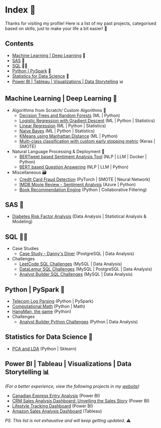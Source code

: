 # Index 📇

Thanks for visiting my profile! Here is a list of my past projects, categorised based on skills, just to make your life a bit easier! 🙂

## Contents
- [Machine Learning | Deep Learning](https://github.com/Meenakshijk17/Index/blob/main/README.md#machine-learning--deep-learning-) 🤖
- [SAS](https://github.com/Meenakshijk17/Index/blob/main/README.md#sas-) 🧮
- [SQL](https://github.com/Meenakshijk17/Index/blob/main/README.md#sql-) 🐬🐘
- [Python | PySpark](https://github.com/Meenakshijk17/Index/blob/main/README.md#python--pyspark-) 🐍
- [Statistics for Data Science](https://github.com/Meenakshijk17/Index/blob/main/README.md#statistics-for-data-science-) 🔬
- [Power BI | Tableau | Visualizations | Data Storytelling](https://github.com/Meenakshijk17/Index/blob/main/README.md#power-bi--tableau--visualizations--data-storytelling-) 📊

## Machine Learning | Deep Learning 🤖

- Algorithms from Scratch/ Custom Algorithms 📝
    - [Decision Trees and Random Forests](https://github.com/Meenakshijk17/From_Scratch_Part_1-Decision-Trees-and-Random-Forests) (ML | Python)
    - [Logistic Regression with Gradient Descent](https://github.com/Meenakshijk17/From_Scratch_Part_2-Logistic_Regression_w_Gradient_Descent) (ML | Python | Statistics)
    - [Linear Regression](https://github.com/Meenakshijk17/From_Scratch_Part_3-Linear_Regression) (ML | Python | Statistics)
    - [Naive Bayes](https://github.com/Meenakshijk17/From_Scratch_Part_4-Naive_Bayes) (ML | Python | Statistics)
    - [KMeans using Manhattan Distance](https://github.com/Meenakshijk17/kMeans-pyclustering) (ML | Python)
    - [Multi-class classification with custom early stopping metric](https://github.com/Meenakshijk17/IMDB-movie-review) (Keras | SMOTE)
- Natural Language Processing & Deployment 💬
    - [BERTweet based Sentiment Analysis Tool](https://github.com/Meenakshijk17/BerTweet_Deployment_Sentiment_Analysis) (NLP | LLM | Docker | Python)
    - [BERT based Question Answering](https://github.com/Meenakshijk17/BERT_Question_Answering) (NLP | LLM | Python)
- Miscellaneous 🗃️
    - [Credit Card Fraud Detection](https://github.com/Meenakshijk17/fraud-detection-pytorch) (PyTorch | SMOTE | Neural Network)
    - [IMDB Movie Review - Sentiment Analysis](https://github.com/Meenakshijk17/IMDB-movie-review) (Azure | Python)
    - [Book Recommendation Engine](https://github.com/Meenakshijk17/book-recommendation-engine) (Python | Collaborative Filtering)

## SAS 🧮
- [Diabetes Risk Factor Analysis](https://github.com/Meenakshijk17/Diabetes-Risk-Factor-Analysis) (Data Analysis | Statistical Analysis & Modeling)

## SQL 🐬🐘
- Case Studies
    - [Case Study - Danny's Diner](https://github.com/Meenakshijk17/SQL_Case_Study-Dannys_Diner) (PostgreSQL | Data Analysis)
- Challenges
    - [LeetCode SQL Challenges](https://github.com/Meenakshijk17/SQL_LeetCode) (MySQL | Data Analysis)
    - [DataLemur SQL Challenges](https://github.com/Meenakshijk17/SQL_DataLemur) (MySQL | PostgreSQL | Data Analysis)
    - [Analyst Builder SQL Challenges](https://github.com/Meenakshijk17/SQL_AnalystBuilder) (MySQL | Data Analysis)

## Python | PySpark 🐍
- [Telecom Log Parsing](https://github.com/Meenakshijk17/Telecom-Log-Parsing-with-PySpark) (Python | PySpark)
- [Computational Math](https://github.com/Meenakshijk17/computational-mathematics) (Python | Math)
- [HangMan, the game](https://github.com/Meenakshijk17/hangman) (Python)
- Challenges
    - [Analyst Builder Python Challenges](https://github.com/Meenakshijk17/Python_AnalystBuilder) (Python | Data Analysis)

## Statistics for Data Science 🔬
- [PCA and LDA](https://github.com/Meenakshijk17/IMDB-movie-review) (Python | Sklearn)

## Power BI | Tableau | Visualizations | Data Storytelling 📊
*(For a better experience, view the following projects in my [website](https://sites.google.com/view/kmeens-meenakshi-krishnakumar/projects))*
- [Canadian Express Entry Analysis](https://sites.google.com/view/kmeens-meenakshi-krishnakumar/projects/canadian-express-entry) (Power BI)
- [CRM Sales Analysis Dashboard: Unveiling the Sales Story](https://github.com/Meenakshijk17/CRM-Sales-Analysis-PowerBI) (Power BI)
- [Lifestyle Tracking Dashboard](https://github.com/Meenakshijk17/Lifestyle-Tracker) (Power BI)
- [Amazon Sales Analysis Dashboard](https://public.tableau.com/views/Amazon_Sales_Analysis_17179706026230/AnalysisDashboard?:language=en-US&:sid=&:display_count=n&:origin=viz_share_link) (Tableau)



*PS. This list is not exhaustive and will keep getting updated.* ⚠️

